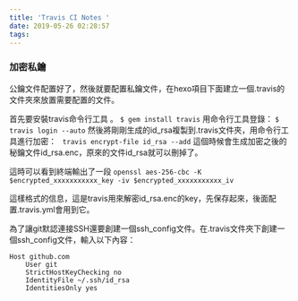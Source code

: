 ```yaml
---
title: 'Travis CI Notes '
date: 2019-05-26 02:28:57
tags:
---
```

### 加密私鑰
公鑰文件配置好了，然後就要配置私鑰文件，在hexo項目下面建立一個.travis的文件夾來放置需要配置的文件。

首先要安裝travis命令行工具 。
`$ gem install travis`
用命令行工具登錄：
`$ travis login --auto`
然後將剛剛生成的id_rsa複製到.travis文件夾，用命令行工具進行加密：
` travis encrypt-file id_rsa --add`
這個時候會生成加密之後的秘鑰文件id_rsa.enc，原來的文件id_rsa就可以刪掉了。

這時可以看到終端輸出了一段
`openssl aes-256-cbc -K $encrypted_xxxxxxxxxxx_key -iv $encrypted_xxxxxxxxxxx_iv`

這樣格式的信息，這是travis用來解密id_rsa.enc的key，先保存起來，後面配置.travis.yml會用到它。

為了讓git默認連接SSH還要創建一個ssh_config文件。在.travis文件夾下創建一個ssh_config文件，輸入以下內容：
<!--more-->
```
Host github.com
    User git
    StrictHostKeyChecking no
    IdentityFile ~/.ssh/id_rsa
    IdentitiesOnly yes
```